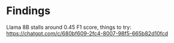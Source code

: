 
# Findings

Llama 8B stalls around 0.45 F1 score, things to try:
https://chatgpt.com/c/680bf609-2fc4-8007-98f5-665b82d10fcd


